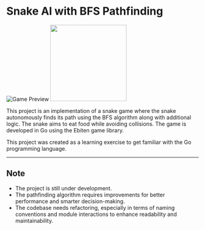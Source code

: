 # Snake AI with BFS Pathfinding

![Game Preview](demo.gif)
<img src="demo.gif" width="200" />


This project is an implementation of a snake game where the snake autonomously finds its path using the BFS algorithm along with additional logic. The snake aims to eat food while avoiding collisions. The game is developed in Go using the Ebiten game library.

This project was created as a learning exercise to get familiar with the Go programming language.

---

## Note

- The project is still under development.
- The pathfinding algorithm requires improvements for better performance and smarter decision-making.
- The codebase needs refactoring, especially in terms of naming conventions and module interactions to enhance readability and maintainability.
